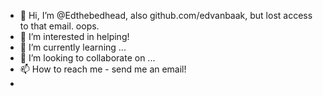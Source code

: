 - 👋 Hi, I’m @Edthebedhead, also github.com/edvanbaak, but lost access to that email. oops.
- 👀 I’m interested in helping!
- 🌱 I’m currently learning ...
- 💞️ I’m looking to collaborate on ...
- 📫 How to reach me  - send me an email!
- 
<!---
Edthebedhead/Edthebedhead is a ✨ special ✨ repository because its `README.md` (this file) appears on your GitHub profile.
You can click the Preview link to take a look at your changes.
--->
